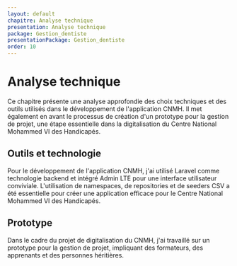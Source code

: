 ```yaml
---
layout: default
chapitre: Analyse technique 
presentation: Analyse technique 
package: Gestion_dentiste
presentationPackage: Gestion_dentiste
order: 10
---
```


<!-- new slide -->

# Analyse technique 

Ce chapitre présente une analyse approfondie des choix techniques et des outils utilisés dans le développement de l'application CNMH. Il met également en avant le processus de création d'un prototype pour la gestion de projet, une étape essentielle dans la digitalisation du Centre National Mohammed VI des Handicapés.

<!-- new slide -->

## Outils et technologie

Pour le développement de l'application CNMH, j'ai utilisé Laravel comme technologie backend et intégré Admin LTE pour une interface utilisateur conviviale. L'utilisation de namespaces, de repositories et de seeders CSV a été essentielle pour créer une application efficace pour le Centre National Mohammed VI des Handicapés.

<!-- new slide -->

## Prototype 

Dans le cadre du projet de digitalisation du CNMH, j'ai travaillé sur un prototype pour la gestion de projet, impliquant des formateurs, des apprenants et des personnes héritières.
